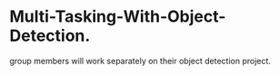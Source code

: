 # Multi-Tasking-With-Object-Detection.
group members will work separately on their object detection project.
